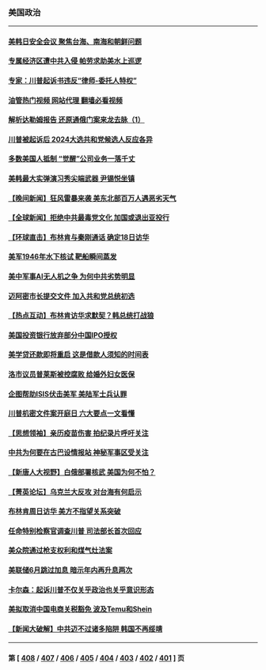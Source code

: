 ### 美国政治
---
#### [美韩日安全会议 聚焦台海、南海和朝鲜问题](../../pages/ncid1078159/n14016749.md?06160445) 
#### [专属经济区遭中共入侵 帕劳求助美水上巡逻](../../pages/ncid1078159/n14016873.md?06160445) 
#### [专家：川普起诉书违反“律师-委托人特权”](../../pages/ncid1078159/n14016820.md?06160445) 
#### [油管热门视频 网站代理 翻墙必看视频](http://138.2.39.72:81/youtube.html?epic-marker?06160445)
#### [解析达勒姆报告 还原通俄门案来龙去脉（1）](../../pages/ncid1078159/n14016482.md?06160445) 
#### [川普被起诉后 2024大选共和党候选人反应各异](../../pages/ncid1078159/n14016828.md?06160445) 
#### [多数美国人抵制 “觉醒”公司业务一落千丈](../../pages/ncid1078159/n14016894.md?06160445) 
#### [美韩最大实弹演习秀尖端武器 尹锡悦坐镇](../../pages/ncid1078159/n14016755.md?06160445) 
#### [【晚间新闻】狂风雷暴来袭 美东北部百万人遇恶劣天气](../../pages/ncid1078159/n14016559.md?06160445) 
#### [【全球新闻】拒绝中共最毒党文化 加国或退出亚投行](../../pages/ncid1078159/n14016560.md?06160445) 
#### [【环球直击】布林肯与秦刚通话 确定18日访华](../../pages/ncid1078159/n14016228.md?06160445) 
#### [美军1946年水下核试 靶船瞬间蒸发](../../pages/ncid1078159/n14016417.md?06160445) 
#### [美中军事AI无人机之争 为何中共劣势明显](../../pages/ncid1078159/n14015617.md?06160445) 
#### [迈阿密市长提交文件 加入共和党总统初选](../../pages/ncid1078159/n14016318.md?06160445) 
#### [【热点互动】布林肯访华求默契？韩总统打战狼](../../pages/ncid1078159/n14016273.md?06160445) 
#### [美国投资银行放弃部分中国IPO授权](../../pages/ncid1078159/n14016285.md?06160445) 
#### [美学贷还款即将重启 这是借款人须知的时间表](../../pages/ncid1078159/n14016290.md?06160445) 
#### [洛市议员普莱斯被控腐败 给婚外妇女医保](../../pages/ncid1078159/n14016320.md?06160445) 
#### [企图帮助ISIS伏击美军 美陆军士兵认罪](../../pages/ncid1078159/n14016231.md?06160445) 
#### [川普机密文件案开庭日 六大要点一文看懂](../../pages/ncid1078159/n14016175.md?06160445) 
#### [【思想领袖】亲历疫苗伤害 拍纪录片呼吁关注](../../pages/ncid1078159/n13992488.md?06160445) 
#### [中共为何要在古巴设情报站 神秘军事区受关注](../../pages/ncid1078159/n14016258.md?06160445) 
#### [【新唐人大视野】白俄部署核武 美国为何不怕？](../../pages/ncid1078159/n14016264.md?06160445) 
#### [【菁英论坛】乌克兰大反攻 对台海有何启示](../../pages/ncid1078159/n14016176.md?06160445) 
#### [布林肯周日访华 美方不指望关系突破](../../pages/ncid1078159/n14016181.md?06160445) 
#### [任命特别检察官调查川普 司法部长首次回应](../../pages/ncid1078159/n14016226.md?06160445) 
#### [美众院通过枪支权利和煤气灶法案](../../pages/ncid1078159/n14016178.md?06160445) 
#### [美联储6月跳过加息 暗示年内再升息两次](../../pages/ncid1078159/n14016202.md?06160445) 
#### [卡尔森：起诉川普不仅关乎政治也关乎意识形态](../../pages/ncid1078159/n14016162.md?06160445) 
#### [美拟取消中国电商关税豁免 波及Temu和Shein](../../pages/ncid1078159/n14016163.md?06160445) 
#### [【新闻大破解】中共迈不过诸多陷阱 韩国不再绥靖](../../pages/ncid1078159/n14016083.md?06160445) 

---
#### 第 [ [408](./408.md?06160445) / [407](./407.md?06160445) / [406](./406.md?06160445) / [405](./405.md?06160445) / [404](./404.md?06160445) / [403](./403.md?06160445) / [402](./402.md?06160445) / [401](./401.md?06160445) ] 页
